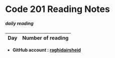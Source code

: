 # Code 201 Reading Notes


##### ***daily reading***

|Day|Number of reading|
|------|-----|










- __GitHub account : [raghidairsheid](https://github.com/raghidairsheid)__
